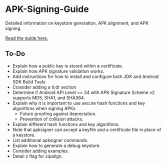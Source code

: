 # APK-Signing-Guide
Detailed information on keystore generation, APK alignment, and APK signing.

[Read the guide here.](apk-signing-guide.md)

## To-Do
* Explain how a public key is stored within a certificate.
* Explain how APK signature validation works.
* Add instructions for how to install and configure both JDK and Android SDK Build Tools
* Consider adding a tl;dr section
* Determine if Android API Level >= 24 with APK Signature Scheme v2 supports MD5, SHA1, and SHA384.
* Explain why it is important to use secure hash functions and key algorithms when signing APKs
	* Future proofing against depreciation.
	* Prevention of collision attacks.
* Explain different hash functions and key algorithms.
* Note that apksigner can accept a keyfile and a certificate file in place of a keystore.
* List additional apksigner commands.
* Explain how to generate a debug keystore.
* Consider adding examples.
* Detail z flag for zipalign.
